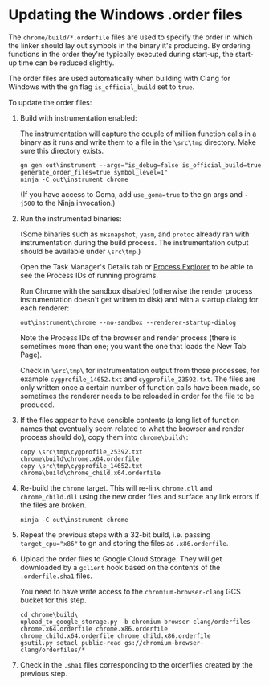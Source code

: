 # Updating the Windows .order files

The `chrome/build/*.orderfile` files are used to specify the order in which
the linker should lay out symbols in the binary it's producing. By ordering
functions in the order they're typically executed during start-up, the start-up
time can be reduced slightly.

The order files are used automatically when building with Clang for Windows with
the gn flag `is_official_build` set to `true`.

To update the order files:

1.  Build with instrumentation enabled:

    The instrumentation will capture the couple of million function calls
    in a binary as it runs and write them to a file in the `\src\tmp` directory.
    Make sure this directory exists.

    ```shell
    gn gen out\instrument --args="is_debug=false is_official_build=true generate_order_files=true symbol_level=1"
    ninja -C out\instrument chrome
    ```

    (If you have access to Goma, add `use_goma=true` to the gn args and `-j500`
    to the Ninja invocation.)


1.  Run the instrumented binaries:

    (Some binaries such as `mksnapshot`, `yasm`, and `protoc` already ran with
    instrumentation during the build process. The instrumentation output should
    be available under `\src\tmp`.)

    Open the Task Manager's Details tab or
    [Process Explorer](https://docs.microsoft.com/en-us/sysinternals/downloads/process-explorer)
    to be able to see the Process IDs of running programs.

    Run Chrome with the sandbox disabled (otherwise the render process
    instrumentation doesn't get written to disk) and with a startup dialog
    for each renderer:

    ```shell
    out\instrument\chrome --no-sandbox --renderer-startup-dialog
    ```

    Note the Process IDs of the browser and render process (there is sometimes
    more than one; you want the one that loads the New Tab Page).

    Check in `\src\tmp\` for instrumentation output from those processes, for
    example `cygprofile_14652.txt` and `cygprofile_23592.txt`. The files are
    only written once a certain number of function calls have been made, so
    sometimes the renderer needs to be reloaded in order for the file to be
    produced.


1.  If the files appear to have sensible contents (a long list of function names
    that eventually seem related to what the browser and render process should
    do), copy them into `chrome\build\`:

    ```shell
    copy \src\tmp\cygprofile_25392.txt chrome\build\chrome.x64.orderfile
    copy \src\tmp\cygprofile_14652.txt chrome\build\chrome_child.x64.orderfile
    ```

1.  Re-build the `chrome` target. This will re-link `chrome.dll` and
    `chrome_child.dll` using the new order files and surface any link errors if
    the files are broken.

    ```shell
    ninja -C out\instrument chrome
    ```


1.  Repeat the previous steps with a 32-bit build, i.e. passing `target_cpu="x86"` to gn and storing the files as `.x86.orderfile`.


1.  Upload the order files to Google Cloud Storage. They will get downloaded
    by a `gclient` hook based on the contents of the `.orderfile.sha1` files.

    You need to have write access to the `chromium-browser-clang` GCS bucket
    for this step.

    ```shell
    cd chrome\build\
    upload_to_google_storage.py -b chromium-browser-clang/orderfiles chrome.x64.orderfile chrome.x86.orderfile chrome_child.x64.orderfile chrome_child.x86.orderfile
    gsutil.py setacl public-read gs://chromium-browser-clang/orderfiles/*
    ```


1.  Check in the `.sha1` files corresponding to the orderfiles created by the
    previous step.
